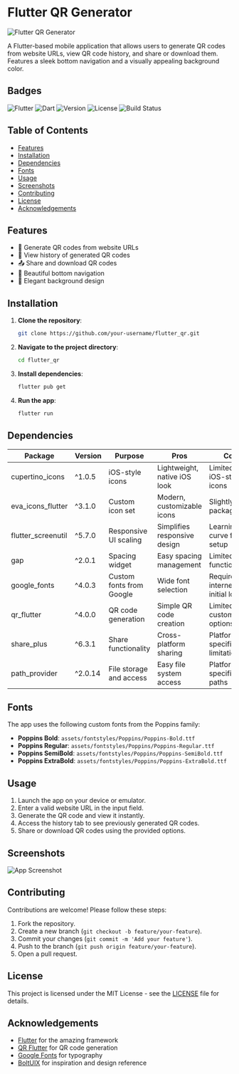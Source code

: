 # Flutter QR Generator

![Flutter QR Generator](https://blogger.googleusercontent.com/img/b/R29vZ2xl/AVvXsEjhFLimtGoUBs-OULk0g_Hv_3yoM8pBZEI8pro2Fn3I0VwPiTd03L6mQ5nSdyLS4KCuFXKIzQQXLSDez7TwFXA3-rdvmKDPmgpZyfs7gX6uomQ8YgAdVorHT36MYHaOvlGal9DR_4LkW-iVVLbetlWdYxObPCKxfNtenlIJRP7ZqOrVf4S-3cXG8ffI/s16000/boltuix%20qr.jpg)

A Flutter-based mobile application that allows users to generate QR codes from website URLs, view QR code history, and share or download them. Features a sleek bottom navigation and a visually appealing background color.

## Badges

![Flutter](https://img.shields.io/badge/Flutter-%5E2.18.6-blue?logo=flutter)
![Dart](https://img.shields.io/badge/Dart-%5E2.18.6-blue?logo=dart)
![Version](https://img.shields.io/badge/version-1.0.0+1-green)
![License](https://img.shields.io/badge/license-MIT-orange)
![Build Status](https://img.shields.io/badge/build-passing-brightgreen)

## Table of Contents

- [Features](#features)
- [Installation](#installation)
- [Dependencies](#dependencies)
- [Fonts](#fonts)
- [Usage](#usage)
- [Screenshots](#screenshots)
- [Contributing](#contributing)
- [License](#license)
- [Acknowledgements](#acknowledgements)

## Features

- 📱 Generate QR codes from website URLs
- 📜 View history of generated QR codes
- 📤 Share and download QR codes
- 🧭 Beautiful bottom navigation
- 🎨 Elegant background design

## Installation

1. **Clone the repository**:
   ```bash
   git clone https://github.com/your-username/flutter_qr.git
   ```

2. **Navigate to the project directory**:
   ```bash
   cd flutter_qr
   ```

3. **Install dependencies**:
   ```bash
   flutter pub get
   ```

4. **Run the app**:
   ```bash
   flutter run
   ```

## Dependencies

| Package               | Version   | Purpose                              | Pros                              | Cons                              |
|-----------------------|-----------|--------------------------------------|-----------------------------------|-----------------------------------|
| cupertino_icons       | ^1.0.5    | iOS-style icons                     | Lightweight, native iOS look      | Limited to iOS-style icons        |
| eva_icons_flutter     | ^3.1.0    | Custom icon set                     | Modern, customizable icons       | Slightly larger package size      |
| flutter_screenutil    | ^5.7.0    | Responsive UI scaling               | Simplifies responsive design      | Learning curve for setup          |
| gap                   | ^2.0.1    | Spacing widget                      | Easy spacing management           | Limited functionality             |
| google_fonts          | ^4.0.3    | Custom fonts from Google            | Wide font selection              | Requires internet for initial load|
| qr_flutter            | ^4.0.0    | QR code generation                  | Simple QR code creation          | Limited customization options     |
| share_plus            | ^6.3.1    | Share functionality                 | Cross-platform sharing           | Platform-specific limitations     |
| path_provider         | ^2.0.14   | File storage and access             | Easy file system access          | Platform-specific paths           |

## Fonts

The app uses the following custom fonts from the Poppins family:

- **Poppins Bold**: `assets/fontstyles/Poppins/Poppins-Bold.ttf`
- **Poppins Regular**: `assets/fontstyles/Poppins/Poppins-Regular.ttf`
- **Poppins SemiBold**: `assets/fontstyles/Poppins/Poppins-SemiBold.ttf`
- **Poppins ExtraBold**: `assets/fontstyles/Poppins/Poppins-ExtraBold.ttf`

## Usage

1. Launch the app on your device or emulator.
2. Enter a valid website URL in the input field.
3. Generate the QR code and view it instantly.
4. Access the history tab to see previously generated QR codes.
5. Share or download QR codes using the provided options.

## Screenshots

![App Screenshot](https://blogger.googleusercontent.com/img/b/R29vZ2xl/AVvXsEjhFLimtGoUBs-OULk0g_Hv_3yoM8pBZEI8pro2Fn3I0VwPiTd03L6mQ5nSdyLS4KCuFXKIzQQXLSDez7TwFXA3-rdvmKDPmgpZyfs7gX6uomQ8YgAdVorHT36MYHaOvlGal9DR_4LkW-iVVLbetlWdYxObPCKxfNtenlIJRP7ZqOrVf4S-3cXG8ffI/s16000/boltuix%20qr.jpg)

## Contributing

Contributions are welcome! Please follow these steps:

1. Fork the repository.
2. Create a new branch (`git checkout -b feature/your-feature`).
3. Commit your changes (`git commit -m 'Add your feature'`).
4. Push to the branch (`git push origin feature/your-feature`).
5. Open a pull request.

## License

This project is licensed under the MIT License - see the [LICENSE](LICENSE) file for details.

## Acknowledgements

- [Flutter](https://flutter.dev/) for the amazing framework
- [QR Flutter](https://pub.dev/packages/qr_flutter) for QR code generation
- [Google Fonts](https://pub.dev/packages/google_fonts) for typography
- [BoltUIX](https://www.boltuix.com/) for inspiration and design reference
